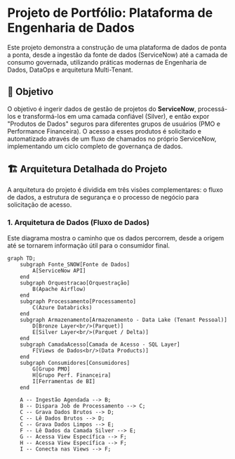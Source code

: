 # Projeto de Portfólio: Plataforma de Engenharia de Dados

Este projeto demonstra a construção de uma plataforma de dados de ponta a ponta, desde a ingestão da fonte de dados (ServiceNow) até a camada de consumo governada, utilizando práticas modernas de Engenharia de Dados, DataOps e arquitetura Multi-Tenant.

## 🎯 Objetivo

O objetivo é ingerir dados de gestão de projetos do **ServiceNow**, processá-los e transformá-los em uma camada confiável (Silver), e então expor "Produtos de Dados" seguros para diferentes grupos de usuários (PMO e Performance Financeira). O acesso a esses produtos é solicitado e automatizado através de um fluxo de chamados no próprio ServiceNow, implementando um ciclo completo de governança de dados.

## 🏗️ Arquitetura Detalhada do Projeto

A arquitetura do projeto é dividida em três visões complementares: o fluxo de dados, a estrutura de segurança e o processo de negócio para solicitação de acesso.

### 1. Arquitetura de Dados (Fluxo de Dados)

Este diagrama mostra o caminho que os dados percorrem, desde a origem até se tornarem informação útil para o consumidor final.

```mermaid
graph TD;
    subgraph Fonte_SNOW[Fonte de Dados]
        A[ServiceNow API]
    end
    subgraph Orquestracao[Orquestração]
        B(Apache Airflow)
    end
    subgraph Processamento[Processamento]
        C(Azure Databricks)
    end
    subgraph Armazenamento[Armazenamento - Data Lake (Tenant Pessoal)]
        D[Bronze Layer<br/>(Parquet)]
        E[Silver Layer<br/>(Parquet / Delta)]
    end
    subgraph CamadaAcesso[Camada de Acesso - SQL Layer]
        F[Views de Dados<br/>(Data Products)]
    end
    subgraph Consumidores[Consumidores]
        G[Grupo PMO]
        H[Grupo Perf. Financeira]
        I[Ferramentas de BI]
    end

    A -- Ingestão Agendada --> B;
    B -- Dispara Job de Processamento --> C;
    C -- Grava Dados Brutos --> D;
    C -- Lê Dados Brutos --> D;
    C -- Grava Dados Limpos --> E;
    F -- Lê Dados da Camada Silver --> E;
    G -- Acessa View Específica --> F;
    H -- Acessa View Específica --> F;
    I -- Conecta nas Views --> F;